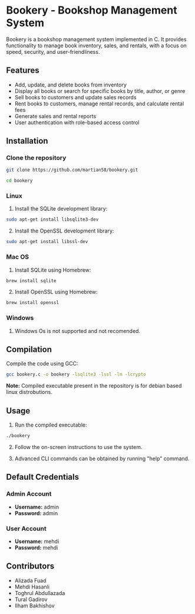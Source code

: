 # Bookery - Bookshop Management System

Bookery is a bookshop management system implemented in C. It provides functionality to manage book inventory, sales, and rentals, with a focus on speed, security, and user-friendliness.

## Features

- Add, update, and delete books from inventory
- Display all books or search for specific books by title, author, or genre
- Sell books to customers and update sales records
- Rent books to customers, manage rental records, and calculate rental fees
- Generate sales and rental reports
- User authentication with role-based access control

## Installation

### Clone the repository
```bash
git clone https://github.com/martian58/bookery.git

cd bookery
```
### Linux

1. Install the SQLite development library:
```bash
sudo apt-get install libsqlite3-dev
```


2. Install the OpenSSL development library:
```bash
sudo apt-get install libssl-dev
```


### Mac OS

1. Install SQLite using Homebrew:
```bash
brew install sqlite
```


2. Install OpenSSL using Homebrew:
```bash
brew install openssl
```

### Windows

1. Windows Os is not supported and not recomended.



## Compilation

Compile the code using GCC:
```bash
gcc bookery.c -o bookery -lsqlite3 -lssl -lm -lcrypto
```
**Note:** Compiled executable present in the repository is for debian based linux distrobutions.


## Usage

1. Run the compiled executable:
```bash
./bookery
```

2. Follow the on-screen instructions to use the system.

3. Advanced CLI commands can be obtained by running "help" command.

## Default Credentials

### Admin Account
- **Username:** admin
- **Password:** admin

### User Account
- **Username:** mehdi
- **Password:** mehdi


## Contributors

- Alizada Fuad
- Mehdi Hasanli
- Toghrul Abdullazada
- Tural Gadirov
- Ilham Bakhishov
